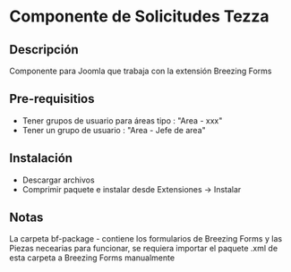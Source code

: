# Componente de Solicitudes Tezza

## Descripción

Componente para Joomla que trabaja con la extensión Breezing Forms

## Pre-requisitios

* Tener grupos de usuario para áreas tipo : "Area - xxx"
* Tener un grupo de usuario : "Area - Jefe de area"

## Instalación

* Descargar archivos
* Comprimir paquete e instalar desde Extensiones -> Instalar

## Notas

La carpeta bf-package - contiene los formularios de Breezing Forms y las Piezas necearias para funcionar,
se requiera importar el paquete .xml de esta carpeta a Breezing Forms manualmente


